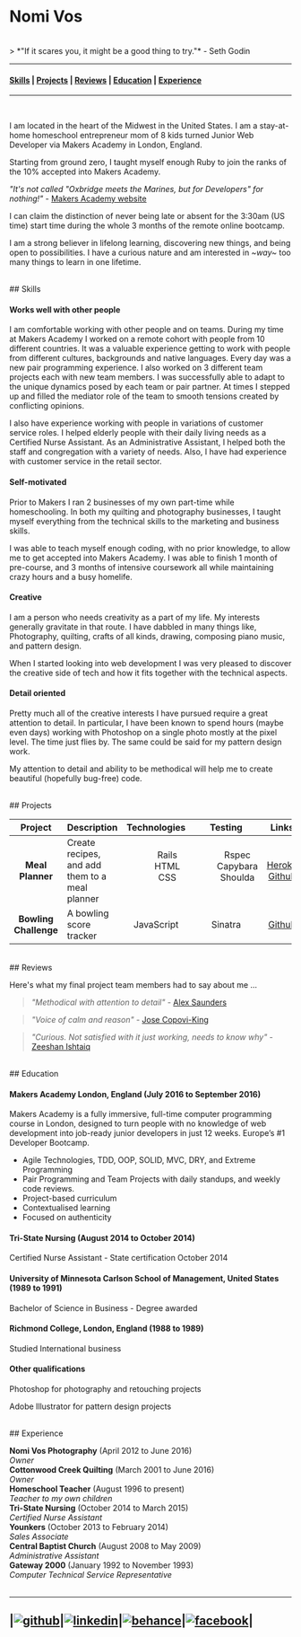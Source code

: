# Nomi Vos

<br />
> *"If it scares you, it might be a good thing to try."* - Seth Godin

<br />

---

#### [Skills](#skills) | [Projects](#projects) | [Reviews](#Reviews) | [Education](#education) | [Experience](#experience)

---  
<br />


I am located in the heart of the Midwest in the United States. I am a stay-at-home homeschool entrepreneur mom of 8 kids turned Junior Web Developer via Makers Academy in London, England.

Starting from ground zero, I taught myself enough Ruby to join the ranks of the 10% accepted into Makers Academy.

 *"It's not called "Oxbridge meets the Marines, but for Developers" for nothing!"* - [Makers Academy website](http://www.makersacademy.com)

 I can claim the distinction of never being late or absent for the 3:30am (US time) start time during the whole 3 months of the remote online bootcamp.

 I am a strong believer in lifelong learning, discovering new things, and being open to possibilities. I have a curious nature and am interested in *~way~* too many things to learn in one lifetime.

<br />
## <a name="skills">Skills</a>

#### Works well with other people

I am comfortable working with other people and on teams.  During my time at Makers Academy I worked on a remote cohort with people from 10 different countries. It was a valuable experience getting to work with people from different cultures, backgrounds and native languages.  Every day was a new pair programming experience.  I also worked on 3 different team projects each with new team members. I was successfully able to adapt to the unique dynamics posed by each team or pair partner.  At times I stepped up and filled the mediator role of the team to smooth tensions created by conflicting opinions.

I also have experience working with people in variations of customer service roles.  I helped elderly people with their daily living needs as a Certified Nurse Assistant. As an Administrative Assistant, I helped both the staff and congregation with a variety of needs. Also,  I have had experience with customer service in the retail sector.

#### Self-motivated

Prior to Makers I ran 2 businesses of my own part-time while homeschooling. In both my quilting and photography businesses, I taught myself everything from the technical skills to the marketing and business skills.  

I was able to teach myself enough coding, with no prior knowledge, to allow me to get accepted into Makers Academy. I was able to finish 1 month of pre-course, and 3 months of intensive coursework all while maintaining crazy hours and a busy homelife.

#### Creative

I am a person who needs creativity as a part of my life.  My interests generally gravitate in that route.  I have dabbled in many things like, Photography, quilting, crafts of all kinds, drawing, composing piano music, and pattern design.  

When I started looking into web development I was very pleased to discover the creative side of tech and how it fits together with the technical aspects.


#### Detail oriented

Pretty much all of the creative interests I have pursued require a great attention to detail.  In particular, I have been known to spend hours (maybe even days) working with Photoshop on a single photo mostly at the pixel level. The time just flies by. The same could be said for my pattern design work.

My attention to detail and ability to be methodical will help me to create beautiful (hopefully bug-free) code.

<br />
## <a name="projects">Projects</a>

| Project | Description | Technologies | Testing | Links |
:---: | --- | :---: | :---: | :---:
**Meal Planner** | Create recipes, and add them to a meal planner | <dl><dd>Rails</dd><dd>HTML</dd><dd>CSS</dd> | <dl><dd>Rspec</dd><dd>Capybara</dd><dd>Shoulda</dd></dl> | [Heroku](https://meal-planner-ma.herokuapp.com/) [Github](https://github.com/joseck0510/meal_planner)
**Bowling Challenge** | A bowling score tracker | JavaScript | Sinatra | [Github](https://github.com/nomi811/bowling-challenge)

<br />
## <a name="reviews">Reviews</a>

Here's what my final project team members had to say about me ...
> *"Methodical with attention to detail"* - [Alex Saunders](https://github.com/acsauk)

> *"Voice of calm and reason"* - [Jose Copovi-King](https://github.com/joseck0510)

> *"Curious. Not satisfied with it just working, needs to know why"* - [Zeeshan Ishtaiq](https://github.com/mzishtiaq)

<br />
## <a name="education">Education</a>

#### Makers Academy London, England (July 2016 to September 2016)

Makers Academy is a fully immersive, full-time computer programming course in London, designed to turn people with no knowledge of web development into job-ready junior developers in just 12 weeks. Europe’s #1 Developer Bootcamp.

* Agile Technologies, TDD, OOP, SOLID, MVC, DRY, and Extreme Programming
* Pair Programming and Team Projects with daily standups, and weekly code reviews.
* Project-based curriculum
* Contextualised learning
* Focused on authenticity

#### Tri-State Nursing (August 2014 to October 2014)
Certified Nurse Assistant - State certification October 2014

#### University of Minnesota Carlson School of Management, United States (1989 to 1991)
Bachelor of Science in Business - Degree awarded

#### Richmond College, London, England (1988 to 1989)
Studied International business

#### Other qualifications
Photoshop for photography and retouching projects

Adobe Illustrator for pattern design projects

<br />
## <a name="experience">Experience</a>

**Nomi Vos Photography** (April 2012 to June 2016)    
*Owner*  
**Cottonwood Creek Quilting** (March 2001 to June 2016)   
*Owner*  
**Homeschool Teacher** (August 1996 to present)  
*Teacher to my own children*  
**Tri-State Nursing** (October 2014 to March 2015)  
*Certified Nurse Assistant*  
**Younkers** (October 2013 to February 2014)  
*Sales Associate*  
**Central Baptist Church** (August 2008 to May 2009)  
*Administrative Assistant*  
**Gateway 2000** (January 1992 to November 1993)  
*Computer Technical Service Representative*
<br />
<br />

[1]: http://www.github.com/nomi811
[2]: https://www.linkedin.com/in/nomi-vos-097aa082
[3]: https://www.behance.net/nvoswork1533
[4]: https://www.facebook.com/nomi.vos

---
|[![github](https://cloud.githubusercontent.com/assets/17016297/18654066/e5c135dc-7ea3-11e6-8cf6-6a8f628897bc.png)][1]|[![linkedin](https://cloud.githubusercontent.com/assets/17016297/18654069/e7e21930-7ea3-11e6-89cf-37329de79b36.png)][2]|[![behance](https://cloud.githubusercontent.com/assets/17016297/18654062/e2e79c48-7ea3-11e6-9b5c-3da110b8a2dd.png)][3]|[![facebook](https://cloud.githubusercontent.com/assets/17016297/18654065/e42ed904-7ea3-11e6-94eb-ea5d66dfd191.png)][4]|
---
